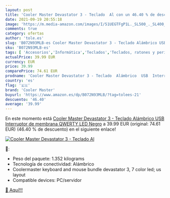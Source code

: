 ```yaml
---
layout: post
title: 'Cooler Master Devastator 3 - Teclado  Al con un 46.40 % de descuento'
date: 2021-09-19 20:55:18
image: 'https://m.media-amazon.com/images/I/51UEGTFgP1L._SL500_._SL400_.jpg'
comments: true
category: ofertas
author: 'tole.es'
slug: 'B072N93MLB-es Cooler Master Devastator 3 - Teclado Alámbrico USB...'
sku: 'B072N93MLB-es'
tags: [ 'Accesorios','Informática','Teclados','Teclados, ratones y periféricos de entrada','cooler master','teclado', ]
actualPrice: 39.99 EUR
currency: EUR
price: 39.99
comparePrice: 74.61 EUR
prodname: 'Cooler Master Devastator 3 - Teclado  Alámbrico  USB  Interruptor de membrana  QWERTY  LED  Negro'
country: 'es'
flag: '🇪🇸'
brand: 'Cooler Master'
buyurl: 'https://www.amazon.es/dp/B072N93MLB/?tag=tolees-21'
descuento: '46.40'
average: '39.99'
---
```


En este momento está [Cooler Master Devastator 3 - Teclado  Alámbrico  USB  Interruptor de membrana  QWERTY  LED  Negro](https://www.amazon.es/dp/B072N93MLB/?tag=tolees-21) a 39.99 EUR (original: 74.61 EUR) (46.40 %  de descuento) en el siguiente enlace!

[![Cooler Master Devastator 3 - Teclado  Al](https://m.media-amazon.com/images/I/51UEGTFgP1L._SL500_._SL400_.jpg)](https://www.amazon.es/dp/B072N93MLB/?tag=tolees-21)

🔎:

- Peso del paquete: 1.352 kilograms
- Tecnología de conectividad: Alámbrico
- Coolermaster keyboard and mouse bundle devastator 3, 7 color led; us layout
- Compatible devices: PC/servidor

[🛒 Aquí!!!](https://www.amazon.es/dp/B072N93MLB/?tag=tolees-21)
